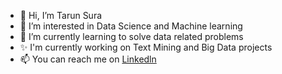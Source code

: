 - 👋 Hi, I’m Tarun Sura
- 👀 I’m interested in Data Science and Machine learning
- 🌱 I’m currently learning to solve data related problems
- ✨ I'm currently working on Text Mining and Big Data projects
- 📫 You can reach me on [Linkedln](https://www.linkedin.com/in/tarun-sura-01a081164/)

<!---
Tarun-Sura/Tarun-Sura is a ✨ special ✨ repository because its `README.md` (this file) appears on your GitHub profile.
You can click the Preview link to take a look at your changes.
--->
